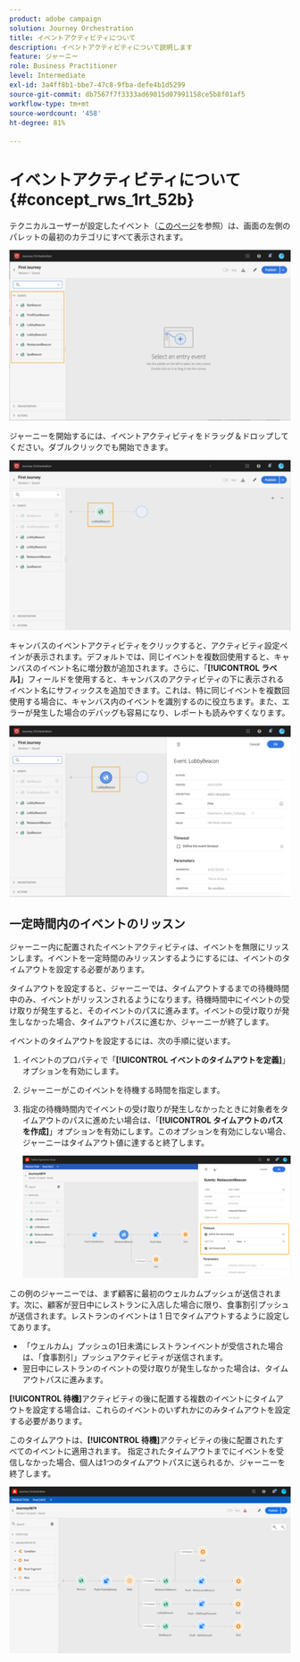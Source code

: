 ```yaml
---
product: adobe campaign
solution: Journey Orchestration
title: イベントアクティビティについて
description: イベントアクティビティについて説明します
feature: ジャーニー
role: Business Practitioner
level: Intermediate
exl-id: 3a4ff8b1-bbe7-47c8-9fba-defe4b1d5299
source-git-commit: db7567f7f3333ad69015d07991158ce5b8f01af5
workflow-type: tm+mt
source-wordcount: '458'
ht-degree: 81%

---
```


# イベントアクティビティについて {#concept_rws_1rt_52b}

テクニカルユーザーが設定したイベント（[このページ](../event/about-events.md)を参照）は、画面の左側のパレットの最初のカテゴリにすべて表示されます。

![](../assets/journey43.png)

ジャーニーを開始するには、イベントアクティビティをドラッグ＆ドロップしてください。ダブルクリックでも開始できます。

![](../assets/journey44.png)

キャンバスのイベントアクティビティをクリックすると、アクティビティ設定ペインが表示されます。デフォルトでは、同じイベントを複数回使用すると、キャンバスのイベント名に増分数が追加されます。さらに、「**[!UICONTROL ラベル]**」フィールドを使用すると、キャンバスのアクティビティの下に表示されるイベント名にサフィックスを追加できます。これは、特に同じイベントを複数回使用する場合に、キャンバス内のイベントを識別するのに役立ちます。また、エラーが発生した場合のデバッグも容易になり、レポートも読みやすくなります。

![](../assets/journey33.png)

## 一定時間内のイベントのリッスン

ジャーニー内に配置されたイベントアクティビティは、イベントを無限にリッスンします。イベントを一定時間のみリッスンするようにするには、イベントのタイムアウトを設定する必要があります。

タイムアウトを設定すると、ジャーニーでは、タイムアウトするまでの待機時間中のみ、イベントがリッスンされるようになります。待機時間中にイベントの受け取りが発生すると、そのイベントのパスに進みます。イベントの受け取りが発生しなかった場合、タイムアウトパスに進むか、ジャーニーが終了します。

イベントのタイムアウトを設定するには、次の手順に従います。

1. イベントのプロパティで「**[!UICONTROL イベントのタイムアウトを定義]**」オプションを有効にします。

1. ジャーニーがこのイベントを待機する時間を指定します。

1. 指定の待機時間内でイベントの受け取りが発生しなかったときに対象者をタイムアウトのパスに進めたい場合は、「**[!UICONTROL タイムアウトのパスを作成]**」オプションを有効にします。このオプションを有効にしない場合、ジャーニーはタイムアウト値に達すると終了します。

   ![](../assets/event-timeout.png)

この例のジャーニーでは、まず顧客に最初のウェルカムプッシュが送信されます。次に、顧客が翌日中にレストランに入店した場合に限り、食事割引プッシュが送信されます。レストランのイベントは 1 日でタイムアウトするように設定してあります。

* 「ウェルカム」プッシュの1日未満にレストランイベントが受信された場合は、「食事割引」プッシュアクティビティが送信されます。
* 翌日中にレストランのイベントの受け取りが発生しなかった場合は、タイムアウトパスに進みます。

**[!UICONTROL 待機]**&#x200B;アクティビティの後に配置する複数のイベントにタイムアウトを設定する場合は、これらのイベントのいずれかにのみタイムアウトを設定する必要があります。

このタイムアウトは、**[!UICONTROL 待機]**&#x200B;アクティビティの後に配置されたすべてのイベントに適用されます。 指定されたタイムアウトまでにイベントを受信しなかった場合、個人は1つのタイムアウトパスに送られるか、ジャーニーを終了します。

![](../assets/event-timeout-group.png)
